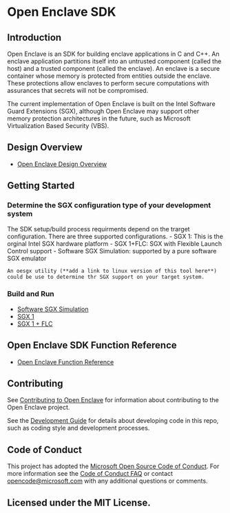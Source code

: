 Open Enclave SDK
================

Introduction
------------

Open Enclave is an SDK for building enclave applications in C and C++. An
enclave application partitions itself into an untrusted component (called the
host) and a trusted component (called the enclave). An enclave is a secure
container whose memory is protected from entities outside the enclave. These
protections allow enclaves to perform secure computations with assurances that
secrets will not be compromised.

The current implementation of Open Enclave is built on the Intel Software Guard
Extensions (SGX), although Open Enclave may support other memory protection
architectures in the future, such as Microsoft Virtualization Based Security
(VBS).

Design Overview
-------------

- [Open Enclave Design Overview](doc/DesignOverview.pdf)


Getting Started
-------------

### Determine the SGX configuration type of your development system

   The SDK setup/build process requirments depend on the trarget configuration. 
   There are three supported configurations. 
    - SGX 1: This is the orginal Intel SGX hardware platform
    - SGX 1+FLC: SGX with Flexible Launch Control support
    - Software SGX Simulation: supported by a pure software SGX emulator
    
    An oesgx utility (**add a link to linux version of this tool here**) could be use to determine thr SGX support on your target system.  

### Build and Run
   - [Software SGX Simulation](doc/SwSimulationGettingStarted.md)
   - [SGX 1](doc/SGX1GettingStarted.md)
   - [SGX 1  + FLC](doc/SGX1FLCGettingStarted.md)

Open Enclave SDK Function Reference
-------------------------------
- [Open Enclave Function Reference](doc/refman/md/index.md)

Contributing
------------
See [Contributing to Open Enclave](doc/Contributing.md) for information about
contributing to the Open Enclave project.

See the [Development Guide](doc/DevelopmentGuide.md) for details about developing
code in this repo, such as coding style and development processes.

Code of Conduct
---------------

This project has adopted the [Microsoft Open Source Code of Conduct](https://opensource.microsoft.com/codeofconduct/).
For more information see the [Code of Conduct FAQ](https://opensource.microsoft.com/codeofconduct/faq/) or
contact [opencode@microsoft.com](mailto:opencode@microsoft.com) with any additional questions or comments.


Licensed under the MIT License.
-------
